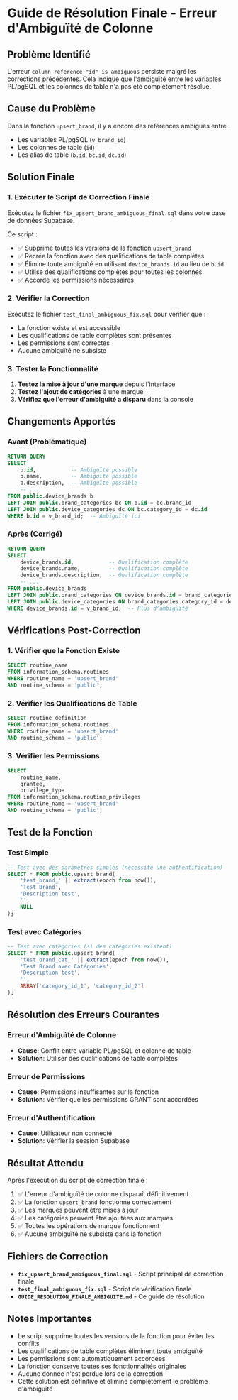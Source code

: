 # Guide de Résolution Finale - Erreur d'Ambiguïté de Colonne

## Problème Identifié

L'erreur `column reference "id" is ambiguous` persiste malgré les corrections précédentes. Cela indique que l'ambiguïté entre les variables PL/pgSQL et les colonnes de table n'a pas été complètement résolue.

## Cause du Problème

Dans la fonction `upsert_brand`, il y a encore des références ambiguës entre :
- Les variables PL/pgSQL (`v_brand_id`)
- Les colonnes de table (`id`)
- Les alias de table (`b.id`, `bc.id`, `dc.id`)

## Solution Finale

### 1. Exécuter le Script de Correction Finale

Exécutez le fichier `fix_upsert_brand_ambiguous_final.sql` dans votre base de données Supabase.

Ce script :
- ✅ Supprime toutes les versions de la fonction `upsert_brand`
- ✅ Recrée la fonction avec des qualifications de table complètes
- ✅ Élimine toute ambiguïté en utilisant `device_brands.id` au lieu de `b.id`
- ✅ Utilise des qualifications complètes pour toutes les colonnes
- ✅ Accorde les permissions nécessaires

### 2. Vérifier la Correction

Exécutez le fichier `test_final_ambiguous_fix.sql` pour vérifier que :
- La fonction existe et est accessible
- Les qualifications de table complètes sont présentes
- Les permissions sont correctes
- Aucune ambiguïté ne subsiste

### 3. Tester la Fonctionnalité

1. **Testez la mise à jour d'une marque** depuis l'interface
2. **Testez l'ajout de catégories** à une marque
3. **Vérifiez que l'erreur d'ambiguïté a disparu** dans la console

## Changements Apportés

### Avant (Problématique)
```sql
RETURN QUERY
SELECT 
    b.id,           -- Ambiguïté possible
    b.name,         -- Ambiguïté possible
    b.description,  -- Ambiguïté possible
    -- ...
FROM public.device_brands b
LEFT JOIN public.brand_categories bc ON b.id = bc.brand_id
LEFT JOIN public.device_categories dc ON bc.category_id = dc.id
WHERE b.id = v_brand_id;  -- Ambiguïté ici
```

### Après (Corrigé)
```sql
RETURN QUERY
SELECT 
    device_brands.id,           -- Qualification complète
    device_brands.name,         -- Qualification complète
    device_brands.description,  -- Qualification complète
    -- ...
FROM public.device_brands
LEFT JOIN public.brand_categories ON device_brands.id = brand_categories.brand_id
LEFT JOIN public.device_categories ON brand_categories.category_id = device_categories.id
WHERE device_brands.id = v_brand_id;  -- Plus d'ambiguïté
```

## Vérifications Post-Correction

### 1. Vérifier que la Fonction Existe
```sql
SELECT routine_name 
FROM information_schema.routines 
WHERE routine_name = 'upsert_brand'
AND routine_schema = 'public';
```

### 2. Vérifier les Qualifications de Table
```sql
SELECT routine_definition 
FROM information_schema.routines 
WHERE routine_name = 'upsert_brand'
AND routine_schema = 'public';
```

### 3. Vérifier les Permissions
```sql
SELECT 
    routine_name,
    grantee,
    privilege_type
FROM information_schema.routine_privileges 
WHERE routine_name = 'upsert_brand'
AND routine_schema = 'public';
```

## Test de la Fonction

### Test Simple
```sql
-- Test avec des paramètres simples (nécessite une authentification)
SELECT * FROM public.upsert_brand(
    'test_brand_' || extract(epoch from now()), 
    'Test Brand', 
    'Description test', 
    '', 
    NULL
);
```

### Test avec Catégories
```sql
-- Test avec catégories (si des catégories existent)
SELECT * FROM public.upsert_brand(
    'test_brand_cat_' || extract(epoch from now()), 
    'Test Brand avec Catégories', 
    'Description test', 
    '', 
    ARRAY['category_id_1', 'category_id_2']
);
```

## Résolution des Erreurs Courantes

### Erreur d'Ambiguïté de Colonne
- **Cause**: Conflit entre variable PL/pgSQL et colonne de table
- **Solution**: Utiliser des qualifications de table complètes

### Erreur de Permissions
- **Cause**: Permissions insuffisantes sur la fonction
- **Solution**: Vérifier que les permissions GRANT sont accordées

### Erreur d'Authentification
- **Cause**: Utilisateur non connecté
- **Solution**: Vérifier la session Supabase

## Résultat Attendu

Après l'exécution du script de correction finale :

1. ✅ L'erreur d'ambiguïté de colonne disparaît définitivement
2. ✅ La fonction `upsert_brand` fonctionne correctement
3. ✅ Les marques peuvent être mises à jour
4. ✅ Les catégories peuvent être ajoutées aux marques
5. ✅ Toutes les opérations de marque fonctionnent
6. ✅ Aucune ambiguïté ne subsiste dans la fonction

## Fichiers de Correction

- **`fix_upsert_brand_ambiguous_final.sql`** - Script principal de correction finale
- **`test_final_ambiguous_fix.sql`** - Script de vérification finale
- **`GUIDE_RESOLUTION_FINALE_AMBIGUITE.md`** - Ce guide de résolution

## Notes Importantes

- Le script supprime toutes les versions de la fonction pour éviter les conflits
- Les qualifications de table complètes éliminent toute ambiguïté
- Les permissions sont automatiquement accordées
- La fonction conserve toutes ses fonctionnalités originales
- Aucune donnée n'est perdue lors de la correction
- Cette solution est définitive et élimine complètement le problème d'ambiguïté















